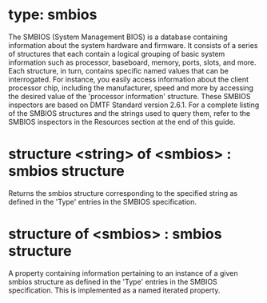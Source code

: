 # type: smbios

The SMBIOS (System Management BIOS) is a database containing information about the system hardware and firmware. It consists of a series of structures that each contain a logical grouping of basic system information such as processor, baseboard, memory, ports, slots, and more. Each structure, in turn, contains specific named values that can be interrogated. For instance, you easily access information about the client processor chip, including the manufacturer, speed and more by accessing the desired value of the &#39;processor information&#39; structure. These SMBIOS inspectors are based on DMTF Standard version 2.6.1. For a complete listing of the SMBIOS structures and the strings used to query them, refer to the SMBIOS inspectors in the Resources section at the end of this guide.

# structure &lt;string&gt; of &lt;smbios&gt; : smbios structure

Returns the smbios structure corresponding to the specified string as defined in the &#39;Type&#39; entries in the SMBIOS specification.

# structure of &lt;smbios&gt; : smbios structure

A property containing information pertaining to an instance of a given smbios structure as defined in the &#39;Type&#39; entries in the SMBIOS specification. This is implemented as a named iterated property.
